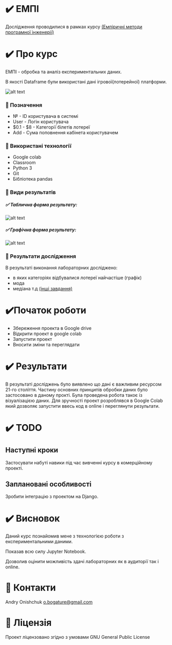 # :heavy_check_mark: ЕМПІ
Дослідження проводилися в рамках курсу [(Емпіричні методи програмної інженерії)](https://gitlab.com/targetflow/emise)

# :heavy_check_mark: Про курс
ЕМПІ - обробка та аналіз експериментальних даних.

В якості Dataframe були використані дані ігрової(лотерейної) платформи. 

![alt text](https://raw.githubusercontent.com/bogature/ResearchLottery/master/img/all_info.jpg)

### :large_orange_diamond: Позначення
- № - ID користувача в системі
- User - Логін користувача
- $0.1 - $8 - Категорії білетів лотереї
- Add - Сума поповнення кабінета користувачем

### :large_orange_diamond: Використані технології
- Google colab
- Classroom
- Python 3
- Git
- Бібліотека pandas

### :large_orange_diamond: Види результатів 

##### :white_check_mark: Таблична форма результату:
![alt text](https://raw.githubusercontent.com/bogature/ResearchLottery/master/img/table.jpg)

##### :white_check_mark: Графічна форма результату:
![alt text](https://raw.githubusercontent.com/bogature/ResearchLottery/master/img/graph.jpg)

### :large_orange_diamond: Результати дослідження
В результаті виконання лабораторних досліджено:
- в яких категоріях відбувалися лотереї найчастіше (графік)
- мода
- медіана
т.д [(інші завдання)](https://colab.research.google.com/drive/1YL1zLUT_ToZLp6ZTJhodsFd6e3kSUusF)

# :heavy_check_mark:Початок роботи
- Збереження проекта в Google drive
- Відкрити проект  в google colab 
- Запустити проект 
- Вносити зміни та переглядати 

# :heavy_check_mark: Результати
В результаті досліджень було виявлено що дані є важливим ресурсом 21-го століття. 
Частину основних принципів обробки даних було застосовано в даному прокті.
Була проведена робота такоє із візуалізацією даних. 
Для зручності проект розроблявся в Google Colab який дозволяє запустити ввесь код в online і переглянути результати. 


# :heavy_check_mark: TODO

## Наступні кроки
Застосувати набуті навики під час вивченні курсу в комерційному проекті. 

## Заплановані особливості
Зробити інтеграцію з проектом на Django. 


# :heavy_check_mark: Висновок
Даний курс познайомив мене з технологією роботи з експериментальними даними. 

Показав всю силу Jupyter Notebook. 

Дозволив оцінити можливість здачі лабораторних як в аудиторії так і online.



# :speech_balloon: Контакти
Andry Onishchuk o.bogature@gmail.com

# :key: Ліцензія
Проект ліцензовано згідно з умовами GNU General Public License
